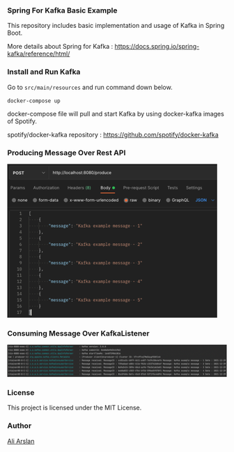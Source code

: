 ### Spring For Kafka Basic Example

This repository includes basic implementation and usage of Kafka in Spring Boot.

More details about Spring for Kafka : https://docs.spring.io/spring-kafka/reference/html/

### Install and Run Kafka

Go to `src/main/resources` and run command down below.

```
docker-compose up
```

docker-compose file will pull and start Kafka by using docker-kafka images of Spotify.

spotify/docker-kafka repository : https://github.com/spotify/docker-kafka

### Producing Message Over Rest API

![img.png](produce-msg.png)

### Consuming Message Over KafkaListener

![img_1.png](consume-msg.png)

### License

This project is licensed under the MIT License.

### Author

[Ali Arslan](https://www.linkedin.com/in/aliarslan10)